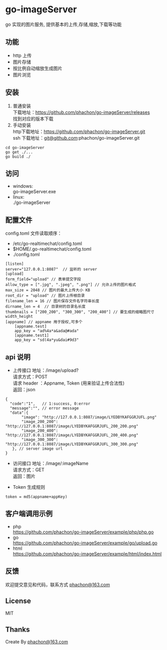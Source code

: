 # go-imageServer
go 实现的图片服务, 提供基本的上传,存储,缩放,下载等功能

## 功能
- http 上传
- 图片存储
- 按比例自动缩放生成图片
- 图片浏览

## 安装
1. 普通安装<br>
下载地址：https://github.com/phachon/go-imageServer/releases<br>
找到对应的版本下载
2. 手动安装<br>
http下载地址：https://github.com/phachon/go-imageServer.git<br>
ssh 下载地址：git@github.com:phachon/go-imageServer.git<br>
```
cd go-imageServer
go get ./...
go build ./
```
## 访问
- windows:<br>
go-imageServer.exe
- linux:<br>
./go-imageServer

## 配置文件

config.toml 文件读取顺序：<br>
- /etc/go-realtimechat/config.toml
- $HOME/.go-realtimechat/config.toml
- ./config.toml

```
[listen]
server="127.0.0.1:8087"  // 监听的 server
[upload]
form_field="upload" // 表单提交字段
allow_type = [".jpg", ".jpeg", ".png"] // 允许上传的图片格式
max_size = 2048 // 图片的最大上传大小 KB
root_dir = "upload" // 图片上传根目录
filename_len = 16 // 图片保存文件名字符串长度
dirname_len = 4  // 目录树的目录名长度
thumbnails = ["200_200", "300_300", "200_400"] // 要生成的缩略图尺寸 width_height
[appname] // appname 用于授权,可多个
    [appname.test]
    app_key = "ad%4a*a&ada@#ada"
    [appname.test1]
    app_key = "sd(4a*yu&dai#9d3"
```

## api 说明

- 上传接口
地址：/image/upload?<br>
请求方式：POST<br>
请求 header ：Appname, Token (用来验证上传合法性)<br>
返回：json<br>
```
{
  "code":"1",   // 1:success, 0:error
  "message":"", // error message
  "data":{
       "image": "http://127.0.0.1:8087/image/LYEDBYKAFGGRJUFL.png"
       "image_200_200": "http://127.0.0.1:8087/image/LYEDBYKAFGGRJUFL_200_200.png"
       "image_200_400": "http://127.0.0.1:8087/image/LYEDBYKAFGGRJUFL_200_400.png"
       "image_300_300": "http://127.0.0.1:8087/image/LYEDBYKAFGGRJUFL_300_300.png"
   }, // server image url
}
```

- 访问接口
地址：/image/:imageName<br>
请求方式：GET<br>
返回：图片

- Token 生成规则
```
token = md5(appname+appKey)
```

## 客户端调用示例
- php <br>
https://github.com/phachon/go-imageServer/example/php/php.go
- go <br>
https://github.com/phachon/go-imageServer/example/go/upload.go
- html <br>
https://github.com/phachon/go-imageServer/example/html/index.html


## 反馈

欢迎提交意见和代码，联系方式 phachon@163.com

## License

MIT

Thanks
---------
Create By phachon@163.com